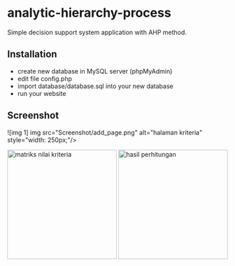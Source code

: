 # analytic-hierarchy-process
Simple decision support system application with AHP method.

## Installation
- create new database in MySQL server (phpMyAdmin)
- edit file config.php
- import database/database.sql into your new database
- run your website

## Screenshot

![img 1] img src="Screenshot/add_page.png" alt="halaman kriteria" style="width: 250px;"/>

<img src="screenshot/2.png" alt="matriks nilai kriteria" style="width: 250px;"/>

<img src="screenshot/3.png" alt="hasil perhitungan" style="width: 250px;"/>
